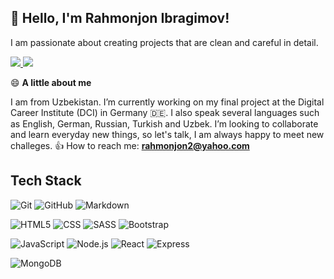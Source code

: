 ## 👋 Hello, I'm Rahmonjon Ibragimov!
I am passionate about creating projects that are clean and careful in detail.

<p align="left">
<a href="https://www.linkedin.com/in/rahmonjon-john-ibragimov-b03635203/" target="_blank">
  <img src="https://img.shields.io/badge/-LinkedIn-blue?style=flat&logo=Linkedin&logoColor=white" />
</a>  
<a href="https://rahmonjon22.github.io/portfolio/"  target="_blank">
  <img src="https://img.shields.io/badge/-Portfolio-grey?style=flat&logo=appveyor&logoColor=white" />
</a>
</p>
 

😄 **A little about me**

I am from Uzbekistan.
I’m currently working on my final project at the Digital Career Institute (DCI) in Germany 🇩🇪.
I also speak several languages such as English, German, Russian, Turkish and Uzbek.
I’m looking to collaborate and learn everyday new things, so let's talk, I am always happy to meet new challeges. 👍
How to reach me: **rahmonjon2@yahoo.com**

## Tech Stack

![Git](https://img.shields.io/badge/-Git-333333?style=flat&logo=git)
![GitHub](https://img.shields.io/badge/-GitHub-333333?style=flat&logo=github)
![Markdown](https://img.shields.io/badge/-Markdown-333333?style=flat&logo=markdown)

![HTML5](https://img.shields.io/badge/-HTML5-333333?style=flat&logo=HTML5)
![CSS](https://img.shields.io/badge/-CSS-333333?style=flat&logo=CSS3&logoColor=1572B6)
![SASS](https://img.shields.io/badge/Sass-333333?style=flat&logo=sass&logoColor=CC6699)
![Bootstrap](https://img.shields.io/badge/-Bootstrap-333333?style=flat&logo=bootstrap&logoColor=563D7C)

![JavaScript](https://img.shields.io/badge/-JavaScript-333333?style=flat&logo=javascript)
![Node.js](https://img.shields.io/badge/-Node.js-333333?style=flat&logo=node.js)
![React](https://img.shields.io/badge/-React-333333?style=flat&logo=react)
![Express](https://img.shields.io/badge/-Express-333333?style=flat&logo=express)

![MongoDB](https://img.shields.io/badge/-MongoDB-333333?style=flat&logo=mongodb)
